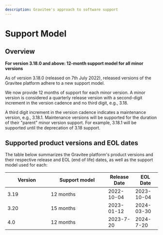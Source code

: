 ```yaml
---
description: Gravitee's approach to software support
---
```


# Support Model

## Overview

**For version 3.18.0 and above: 12-month support model for all minor versions**

As of version 3.18.0 (released on 7th July 2022), released versions of the Gravitee platform adhere to a new support model.

We now provide 12 months of support for each minor version. A minor version is considered a quarterly release version with a second-digit increment in the version cadence and no third digit, e.g., 3.18.&#x20;

A third digit increment in the version cadence indicates a maintenance version, e.g., 3.18.1. Maintenance versions will be supported for the duration of their "parent" minor version support. For example, 3.18.1 will be supported until the deprecation of 3.18 support.

## Supported product versions and EOL dates

The table below summarizes the Gravitee platform's product versions and their respective release and EOL (end of life) dates, as well as the support model used for each:

<table><thead><tr><th width="127">Version</th><th width="173">Support model</th><th>Release Date</th><th>EOL Date</th></tr></thead><tbody><tr><td>3.19</td><td>12 months</td><td>2022-10-04</td><td>2023-10-04</td></tr><tr><td>3.20</td><td>15 months</td><td>2023-01-12</td><td>2024-03-30</td></tr><tr><td>4.0</td><td>12 months</td><td>2023-7-20</td><td>2024-7-20</td></tr></tbody></table>

